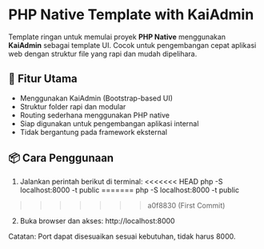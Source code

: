 # PHP Native Template with KaiAdmin

Template ringan untuk memulai proyek **PHP Native** menggunakan **KaiAdmin** sebagai template UI. Cocok untuk pengembangan cepat aplikasi web dengan struktur file yang rapi dan mudah dipelihara.

## 🚀 Fitur Utama

- Menggunakan KaiAdmin (Bootstrap-based UI)
- Struktur folder rapi dan modular
- Routing sederhana menggunakan PHP native
- Siap digunakan untuk pengembangan aplikasi internal
- Tidak bergantung pada framework eksternal


## 📦 Cara Penggunaan
1.  Jalankan perintah berikut di terminal:
<<<<<<< HEAD
    php -S localhost:8000 -t public
=======
    php -S localhost:8000 -t public
>>>>>>> a0f8830 (First Commit)

2.  Buka browser dan akses:
    http://localhost:8000

Catatan:
Port dapat disesuaikan sesuai kebutuhan, tidak harus 8000.

